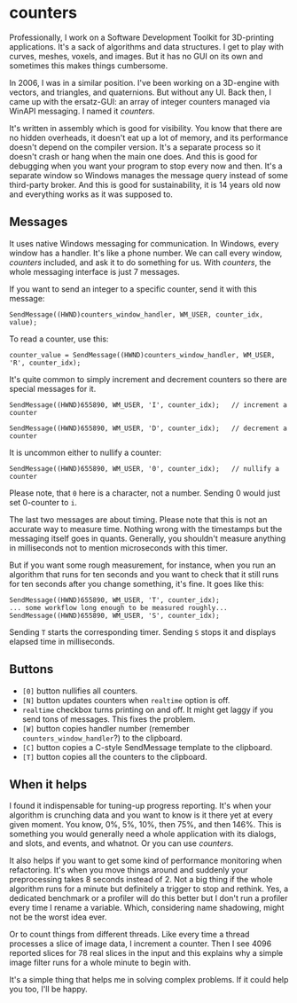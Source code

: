 # counters
Professionally, I work on a Software Development Toolkit for 3D-printing applications. It's a sack of algorithms and data structures. I get to play with curves, meshes, voxels, and images. But it has no GUI on its own and sometimes this makes things cumbersome.

In 2006, I was in a similar position. I've been working on a 3D-engine with vectors, and triangles, and quaternions. But without any UI. Back then, I came up with the ersatz-GUI: an array of integer counters managed via WinAPI messaging. I named it *counters*.

It's written in assembly which is good for visibility. You know that there are no hidden overheads, it doesn't eat up a lot of memory, and its performance doesn't depend on the compiler version. It's a separate process so it doesn't crash or hang when the main one does. And this is good for debugging when you want your program to stop every now and then. It's a separate window so Windows manages the message query instead of some third-party broker. And this is good for sustainability, it is 14 years old now and everything works as it was supposed to.

## Messages

It uses native Windows messaging for communication. In Windows, every window has a handler. It's like a phone number. We can call every window, *counters* included, and ask it to do something for us. With *counters*, the whole messaging interface is just 7 messages.

If you want to send an integer to a specific counter, send it with this message:

    SendMessage((HWND)counters_window_handler, WM_USER, counter_idx, value);

To read a counter, use this:

    counter_value = SendMessage((HWND)counters_window_handler, WM_USER, 'R', counter_idx);

It's quite common to simply increment and decrement counters so there are special messages for it.

    SendMessage((HWND)655890, WM_USER, 'I', counter_idx);   // increment a counter

    SendMessage((HWND)655890, WM_USER, 'D', counter_idx);   // decrement a counter

It is uncommon either to nullify a counter:

    SendMessage((HWND)655890, WM_USER, '0', counter_idx);   // nullify a counter
    
Please note, that `0` here is a character, not a number. Sending 0 would just set 0-counter to `i`.

The last two messages are about timing. Please note that this is not an accurate way to measure time. Nothing wrong with the timestamps but the messaging itself goes in quants. Generally, you shouldn't measure anything in milliseconds not to mention microseconds with this timer.

But if you want some rough measurement, for instance, when you run an algorithm that runs for ten seconds and you want to check that it still runs for ten seconds after you change something, it's fine. It goes like this:

    SendMessage((HWND)655890, WM_USER, 'T', counter_idx);
    ... some workflow long enough to be measured roughly...
    SendMessage((HWND)655890, WM_USER, 'S', counter_idx);

Sending `T` starts the corresponding timer. Sending `S` stops it and displays elapsed time in milliseconds. 


## Buttons

* `[0]` button nullifies all counters.
* `[N]` button updates counters when `realtime` option is off.
*  `realtime` checkbox turns printing on and off. It might get laggy if you send tons of messages. This fixes the problem.
* `[W]` button copies handler number (remember `counters_window_handler`?) to the clipboard.
* `[C]` button copies a C-style SendMessage template to the clipboard.
* `[T]` button copies all the counters to the clipboard.


## When it helps

I found it indispensable for tuning-up progress reporting. It's when your algorithm is crunching data and you want to know is it there yet at every given moment. You know, 0%, 5%, 10%, then 75%, and then 146%. This is something you would generally need a whole application with its dialogs, and slots, and events, and whatnot. Or you can use *counters*.

It also helps if you want to get some kind of performance monitoring when refactoring. It's when you move things around and suddenly your preprocessing takes 8 seconds instead of 2. Not a big thing if the whole algorithm runs for a minute but definitely a trigger to stop and rethink. Yes, a dedicated benchmark or a profiler will do this better but I don't run a profiler every time I rename a variable. Which, considering name shadowing, might not be the worst idea ever.

Or to count things from different threads. Like every time a thread processes a slice of image data, I increment a counter. Then I see 4096 reported slices for 78 real slices in the input and this explains why a simple image filter runs for a whole minute to begin with.

It's a simple thing that helps me in solving complex problems. If it could help you too, I'll be happy.
